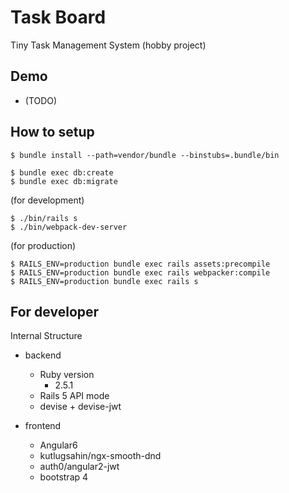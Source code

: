 # Task Board

Tiny Task Management System (hobby project)

## Demo

* (TODO)

## How to setup

```shell
$ bundle install --path=vendor/bundle --binstubs=.bundle/bin
```

```shell
$ bundle exec db:create
$ bundle exec db:migrate
```

(for development)

```shell
$ ./bin/rails s
$ ./bin/webpack-dev-server
```

(for production)

```shell
$ RAILS_ENV=production bundle exec rails assets:precompile
$ RAILS_ENV=production bundle exec rails webpacker:compile
$ RAILS_ENV=production bundle exec rails s
```

## For developer

Internal Structure

* backend
    * Ruby version
        * 2.5.1
    * Rails 5 API mode
    * devise + devise-jwt

* frontend
    * Angular6
    * kutlugsahin/ngx-smooth-dnd
    * auth0/angular2-jwt
    * bootstrap 4

